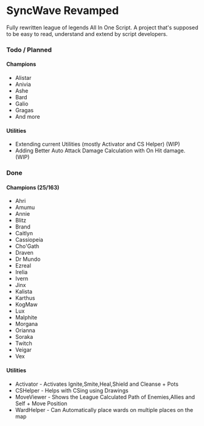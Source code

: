 # SyncWave Revamped
Fully rewritten league of legends All In One Script. A project that's supposed to be easy to read, understand and extend by script developers.

### Todo / Planned

#### Champions
- Alistar
- Anivia
- Ashe
- Bard
- Galio
- Gragas
- And more

#### Utilities
- Extending current Utilities (mostly Activator and CS Helper) (WIP)
- Adding Better Auto Attack Damage Calculation with On Hit damage. (WIP)

### Done

#### Champions (25/163)
- Ahri
- Amumu
- Annie
- Blitz
- Brand
- Caitlyn
- Cassiopeia
- Cho'Gath
- Draven
- Dr Mundo
- Ezreal
- Irelia
- Ivern
- Jinx
- Kalista
- Karthus
- KogMaw
- Lux
- Malphite
- Morgana
- Orianna
- Soraka
- Twitch
- Veigar
- Vex

#### Utilities
- Activator  - Activates Ignite,Smite,Heal,Shield and Cleanse + Pots
- CSHelper   - Helps with CSing using Drawings
- MoveViewer - Shows the League Calculated Path of Enemies,Allies and Self + Move Position
- WardHelper - Can Automatically place wards on multiple places on the map
